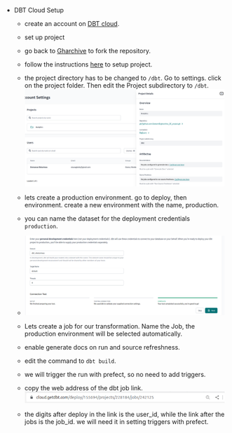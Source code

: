 * DBT Cloud Setup
  * create an account on [DBT cloud](https://cloud.getdbt.com/).
  
  * set up project
  * go back to [Gharchive](https://github.com/GbotemiB/gharchive_DE_project) to fork the repository.
  * follow the instructions [here](https://github.com/DataTalksClub/data-engineering-zoomcamp/blob/main/week_4_analytics_engineering/dbt_cloud_setup.md) to setup project.
  * the project directory has to be changed to `/dbt`. Go to settings. click on the project folder. Then edit the Project subdirectory to `/dbt`.
   ![show](../images/project_directory.png)
  * lets create a production environment. go to deploy, then environment. create a new environment with the name, production.
  * you can name the dataset for the deployment credentials `production`.
  * ![show](../images/dbt_environment.png)
  * Lets create a job for our transformation. Name the Job, the production environment will be selected automatically.
  * enable generate docs on run and source refreshness.
  * edit the command to `dbt build`.
  * we will trigger the run with prefect, so no need to add triggers.
  * copy the web address of the dbt job link.
  ![show](../images/dbt_id.png)
  * the digits after deploy in the link is the user_id, while the link after the jobs is the job_id. we will need it in setting triggers with prefect.

